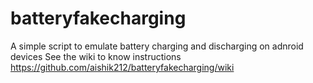 # batteryfakecharging
A simple script to emulate battery charging and discharging on adnroid devices
See the wiki to know instructions https://github.com/aishik212/batteryfakecharging/wiki
